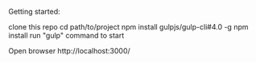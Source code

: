 Getting started:

clone this repo
cd path/to/project
npm install gulpjs/gulp-cli#4.0 -g
npm install
run "gulp" command to start

Open browser http://localhost:3000/